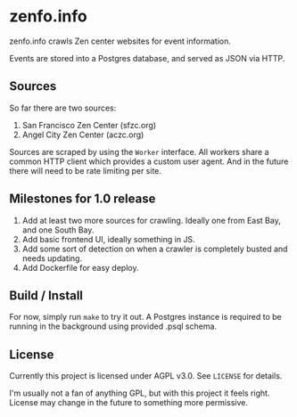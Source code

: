 # zenfo.info

zenfo.info crawls Zen center websites for event information.

Events are stored into a Postgres database, and served as JSON via HTTP.

## Sources

So far there are two sources:

1. San Francisco Zen Center (sfzc.org)
2. Angel City Zen Center (aczc.org)

Sources are scraped by using the `Worker` interface. All workers share a common HTTP client which provides a custom user agent. And in the future there will need to be rate limiting per site.

## Milestones for 1.0 release

1. Add at least two more sources for crawling. Ideally one from East Bay, and one South Bay.
2. Add basic frontend UI, ideally something in JS.
3. Add some sort of detection on when a crawler is completely busted and needs updating.
4. Add Dockerfile for easy deploy.

## Build / Install

For now, simply run `make` to try it out. A Postgres instance is required to be running in the background using provided .psql schema.

## License

Currently this project is licensed under AGPL v3.0. See `LICENSE` for details.

I'm usually not a fan of anything GPL, but with this project it feels right. License may change in the future to something more permissive.
